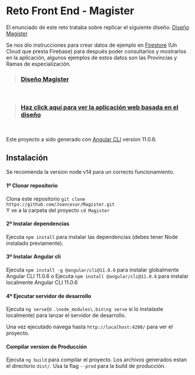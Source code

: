 # Reto Front End - Magister

El enunciado de este reto trataba sobre replicar el siguiente diseño:
<a href="https://imgur.com/a/uMVh1xj" target="_blank">Diseño Magister</a>

Se nos dio instrucciones para crear datos de ejemplo en <a href="https://firebase.google.com/docs/firestore" target="_blank">Firestore</a> (Un Cloud que presta Firebase) para después poder consultarlos y mostrarlos en la aplicación, algunos ejemplos de estos datos son las Provincias y Ramas de especialización.



><h3><strong><a href="https://imgur.com/a/uMVh1xj" target="_blank">Diseño Magister</a></strong></h3>
<br>

><h3><strong><a href="https://joancesar.github.io/Magister/" target="_blank">Haz click aquí para ver la aplicación web basada en el diseño</a></strong></h3>


<br>

Este proyecto a sido generado con [Angular CLI](https://github.com/angular/angular-cli) version 11.0.6.


## Instalación
Se recomienda la version node v14 para un correcto funcionamiento.

#### 1º Clonar repositorio
Clona este repositorio `git clone https://github.com/Joancesar/Magister.git`
<br>
Y ve a la carpeta del proyecto `cd Magister`

#### 2º Instalar dependencias
Ejecuta `npm install` para instalar las dependencias (debes tener Node instalado previamente).

#### 3º Instalar Angular cli
Ejecuta `npm install -g @angular/cli@11.0.6` para instalar globalmente Angular CLI 11.0.6
o
Ejecuta `npm install @angular/cli@11.0.6` para instalar localmente Angular CLI 11.0.6

#### 4º Ejecutar servidor de desarrollo

Ejecuta `ng serve`(o `.\node_modules\.bin\ng serve` si lo instalaste localmente)
para lanzar el servidor de desarrollo.

Una vez ejecutado navega hasta `http://localhost:4200/` para ver el proyecto.

#### Compilar version de Producción

Ejecuta `ng build` para compilar el proyecto. Los archivos generados estan el directorio `dist/`. Usa la flag `--prod` para la build de producción.

